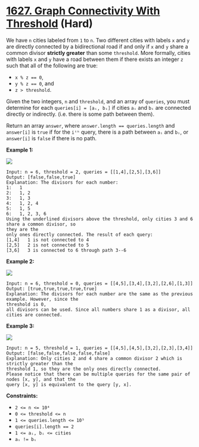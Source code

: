 # [1627. Graph Connectivity With Threshold][link] (Hard)

[link]: https://leetcode.com/problems/graph-connectivity-with-threshold/

We have `n` cities labeled from `1` to `n`. Two different cities with labels `x` and `y` are
directly connected by a bidirectional road if and only if `x` and `y` share a common divisor
**strictly greater** than some `threshold`. More formally, cities with labels `x` and `y` have a
road between them if there exists an integer `z` such that all of the following are true:

- `x % z == 0`,
- `y % z == 0`, and
- `z > threshold`.

Given the two integers, `n` and `threshold`, and an array of `queries`, you must determine for each
`queries[i] = [aᵢ, bᵢ]` if cities `aᵢ` and `bᵢ` are connected directly or indirectly. (i.e. there is
some path between them).

Return an array  `answer`, where  `answer.length == queries.length` and  `answer[i]` is  `true` if
for the  `iᵗʰ` query, there is a path between  `aᵢ` and  `bᵢ`, or  `answer[i]` is  `false` if there
is no path.

**Example 1:**

![](https://assets.leetcode.com/uploads/2020/10/09/ex1.jpg)

```
Input: n = 6, threshold = 2, queries = [[1,4],[2,5],[3,6]]
Output: [false,false,true]
Explanation: The divisors for each number:
1:   1
2:   1, 2
3:   1, 3
4:   1, 2, 4
5:   1, 5
6:   1, 2, 3, 6
Using the underlined divisors above the threshold, only cities 3 and 6 share a common divisor, so
they are the
only ones directly connected. The result of each query:
[1,4]   1 is not connected to 4
[2,5]   2 is not connected to 5
[3,6]   3 is connected to 6 through path 3--6
```

**Example 2:**

![](https://assets.leetcode.com/uploads/2020/10/10/tmp.jpg)

```
Input: n = 6, threshold = 0, queries = [[4,5],[3,4],[3,2],[2,6],[1,3]]
Output: [true,true,true,true,true]
Explanation: The divisors for each number are the same as the previous example. However, since the
threshold is 0,
all divisors can be used. Since all numbers share 1 as a divisor, all cities are connected.
```

**Example 3:**

![](https://assets.leetcode.com/uploads/2020/10/17/ex3.jpg)

```
Input: n = 5, threshold = 1, queries = [[4,5],[4,5],[3,2],[2,3],[3,4]]
Output: [false,false,false,false,false]
Explanation: Only cities 2 and 4 share a common divisor 2 which is strictly greater than the
threshold 1, so they are the only ones directly connected.
Please notice that there can be multiple queries for the same pair of nodes [x, y], and that the
query [x, y] is equivalent to the query [y, x].
```

**Constraints:**

- `2 <= n <= 10⁴`
- `0 <= threshold <= n`
- `1 <= queries.length <= 10⁵`
- `queries[i].length == 2`
- `1 <= aᵢ, bᵢ <= cities`
- `aᵢ != bᵢ`
